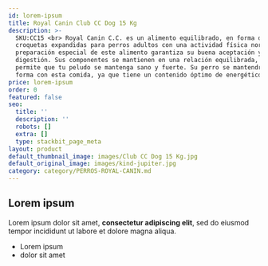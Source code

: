 ```yaml
---
id: lorem-ipsum
title: Royal Canin Club CC Dog 15 Kg
description: >-
  SKU:CC15 <br> Royal Canin C.C. es un alimento equilibrado, en forma de
  croquetas expandidas para perros adultos con una actividad física normal. La
  preparación especial de este alimento garantiza su buena aceptación y
  digestión. Sus componentes se mantienen en una relación equilibrada, lo cual
  permite que tu peludo se mantenga sano y fuerte. Su perro se mantendrá en
  forma con esta comida, ya que tiene un contenido óptimo de energéticos.
price: lorem-ipsum
order: 0
featured: false
seo:
  title: ''
  description: ''
  robots: []
  extra: []
  type: stackbit_page_meta
layout: product
default_thumbnail_image: images/Club CC Dog 15 Kg.jpg
default_original_image: images/kind-jupiter.jpg
category: category/PERROS-ROYAL-CANIN.md
---
```

## Lorem ipsum

Lorem ipsum dolor sit amet, **consectetur adipiscing elit**, sed do eiusmod tempor incididunt ut labore et dolore magna aliqua.

- Lorem ipsum
- dolor sit amet